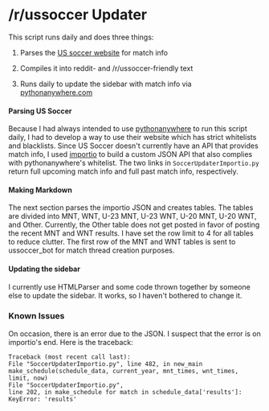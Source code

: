 # /r/ussoccer Updater

This script runs daily and does three things:

1. Parses the [US soccer website](https://www.ussoccer.com/schedule-tickets) for match info

2. Compiles it into reddit- and /r/ussoccer-friendly text

3. Runs daily to update the sidebar with match info via [pythonanywhere.com](https://wwpythonanywhere.com)


#### Parsing US Soccer

Because I had always intended to use [pythonanywhere](https://wwpythonanywhere.com) to run this script daily, I had to develop a way to use their website which has strict whitelists and blacklists. Since US Soccer doesn't currently have an API that provides match info, I used [importio](https://www.import.io/) to build a custom JSON API that also complies with pythonanywhere's whitelist. The two links in `SoccerUpdaterImportio.py` return full upcoming match info and full past match info, respectively. 

#### Making Markdown

The next section parses the importio JSON and creates tables. The tables are divided into MNT, WNT, U-23 MNT, U-23 WNT, U-20 MNT, U-20 WNT, and Other. Currently, the Other table does not get posted in favor of posting the recent MNT and WNT results. I have set the row limit to 4 for all tables to reduce clutter. The first row of the MNT and WNT tables is sent to ussoccer_bot for match thread creation purposes.

#### Updating the sidebar

I currently use HTMLParser and some code thrown together by someone else to update the sidebar. It works, so I haven't bothered to change it.

### Known Issues

On occasion, there is an error due to the JSON. I suspect that the error is on importio's end. Here is the traceback:

    Traceback (most recent call last):
    File "SoccerUpdaterImportio.py", line 482, in new_main  
    make_schedule(schedule_data, current_year, mnt_times, wnt_times, limit, now) 
    File "SoccerUpdaterImportio.py",  
    line 202, in make_schedule for match in schedule_data['results']: 
    KeyError: 'results'
